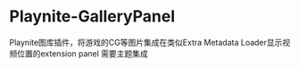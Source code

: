 # Playnite-GalleryPanel
Playnite图库插件，将游戏的CG等图片集成在类似Extra Metadata Loader显示视频位置的extension panel
需要主题集成<ContentControl x:Name="GalleryPanel_InfoPanel"/>
